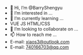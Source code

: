 - 👋 Hi, I’m @BarryShengyu
- 👀 I’m interested in ...
- 🌱 I’m currently learning ...
-   VUE JS HTML/CSS
- 💞️ I’m looking to collaborate on ...
- 📫 How to reach me ...
-   E-mail: xiaos3@outlook.com
-   E-mail: 740166703@qq.com

<!---
BarryShengyu/BarryShengyu is a ✨ special ✨ repository because its `README.md` (this file) appears on your GitHub profile.
You can click the Preview link to take a look at your changes.
--->
